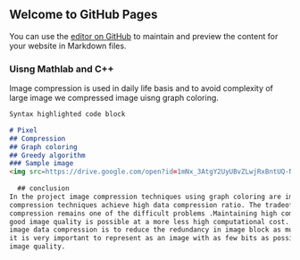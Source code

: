 ## Welcome to GitHub Pages

You can use the [editor on GitHub](https://github.com/ayushk12/image-compression-using-graph-coloring/edit/master/README.md) to maintain and preview the content for your website in Markdown files.

### Uisng Mathlab and C++

Image compression is used in daily life basis and to avoid complexity of large image we compressed image uisng graph coloring.

```markdown
Syntax highlighted code block

# Pixel
## Compression
## Graph coloring
## Greedy algorithm
### Sample image
<img src=https://drive.google.com/open?id=1mNx_3AtgY2UyUBvZLwjRxBntUQ-N2I7C">
 
  ## conclusion
In the project image compression techniques using graph coloring are implemented. Most image
compression techniques achieve high data compression ratio. The tradeoff between data
compression remains one of the difficult problems .Maintaining high compression ratio with
good image quality is possible at a more less high computational cost. One of the main goals for
image data compression is to reduce the redundancy in image block as much as possible. That is ,
it is very important to represent as an image with as few bits as possible while maintaining good
image quality.                                                                            
                                
